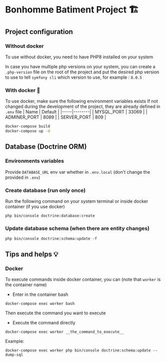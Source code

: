 # Bonhomme Batiment Project 🏗️

## Project configuration

### Without docker

To use without docker, you need to have PHP8 installed on your system

In case you have multiple php versions on your system, you can create a ``.php-version`` file on the root of the project
and put the desired php version to use to tell ``symfony cli`` which version to use, for example :
```8.0.5```

### With docker 🐳

To use docker, make sure the following environment variables exists
If not changed during the development of the project, they are already defined in ``.env`` file
| Name | Default |
|-----|--------|
| MYSQL_PORT | 33069 |
| ADMINER_PORT | 8089 |
| SERVER_PORT | 809 |


```bash
docker-compose build
docker-compose up -d
```

## Database (Doctrine ORM)

### Environments variables
Provide ``DATABASE_URL`` env var whether in ``.env.local`` (don't change the provided in ``.env``)

### Create database (run only once)

Run the following command on your system terminal or inside docker container (if you use docker)

```php bin/console doctrine:database:create ```

### Update database schema (when there are entity changes)

```
php bin/console doctrine:schema:update -f
```

## Tips and helps 💡

### Docker

To execute commands inside docker container, you can (note that ``worker`` is the container name)
- Enter in the container bash
```
docker-compose exec worker bash
```
Then execute the command you want to execute
- Execute the command directly
```
docker-compose exec worker __the_command_to_execute__
```
Example:
```
docker-compose exec worker php bin/console doctrine:schema:update --dump-sql
```
